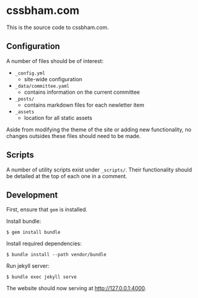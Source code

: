 # cssbham.com

This is the source code to cssbham.com.

## Configuration

A number of files should be of interest:

- `_config.yml`
    - site-wide configuration
- `_data/committee.yaml`
    - contains information on the current committee
- `_posts/`
    - contains markdown files for each newletter item
- `_assets`
    - location for all static assets

Aside from modifying the theme of the site or adding new functionality, no
changes outsides these files should need to be made.

## Scripts

A number of utility scripts exist under `_scripts/`. Their functionality
should be detailed at the top of each one in a comment.

## Development

First, ensure that `gem` is installed.

Install bundle:

    $ gem install bundle

Install required dependencies:

    $ bundle install --path vendor/bundle

Run jekyll server:

    $ bundle exec jekyll serve

The website should now serving at http://127.0.0.1:4000.
